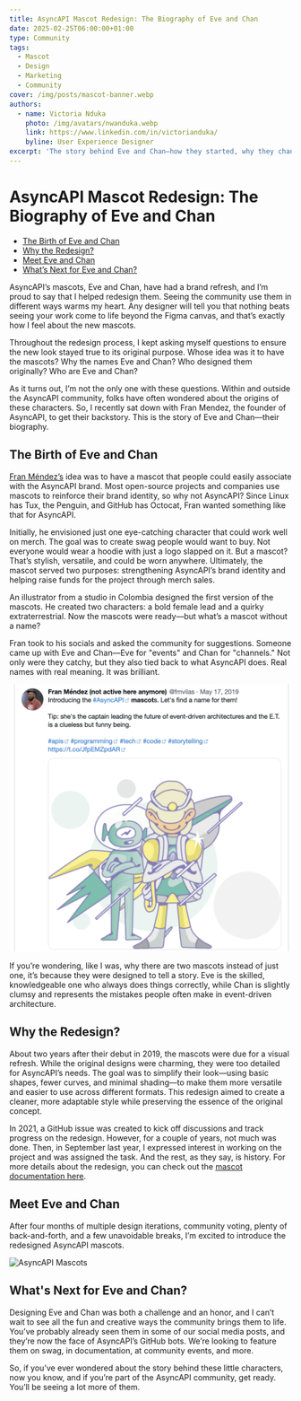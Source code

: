 ```yaml
---
title: AsyncAPI Mascot Redesign: The Biography of Eve and Chan
date: 2025-02-25T06:00:00+01:00
type: Community
tags:
  - Mascot
  - Design
  - Marketing
  - Community
cover: /img/posts/mascot-banner.webp
authors:
  - name: Victoria Nduka
    photo: /img/avatars/nwanduka.webp
    link: https://www.linkedin.com/in/victorianduka/
    byline: User Experience Designer
excerpt: 'The story behind Eve and Chan—how they started, why they changed, and where they’re headed next.'
---
```


# AsyncAPI Mascot Redesign: The Biography of Eve and Chan

- [The Birth of Eve and Chan](#the-birth-of-eve-and-chan)
- [Why the Redesign?](#why-the-redesign)
- [Meet Eve and Chan](#meet-eve-and-chan)
- [What’s Next for Eve and Chan?](#whats-next-for-eve-and-chan)

AsyncAPI’s mascots, Eve and Chan, have had a brand refresh, and I’m proud to say that I helped redesign them. Seeing the community use them in different ways warms my heart. Any designer will tell you that nothing beats seeing your work come to life beyond the Figma canvas, and that’s exactly how I feel about the new mascots.

Throughout the redesign process, I kept asking myself questions to ensure the new look stayed true to its original purpose. Whose idea was it to have the mascots? Why the names Eve and Chan? Who designed them originally? Who are Eve and Chan?

As it turns out, I’m not the only one with these questions. Within and outside the AsyncAPI community, folks have often wondered about the origins of these characters. So, I recently sat down with Fran Mendez, the founder of AsyncAPI, to get their backstory. This is the story of Eve and Chan—their biography.


## The Birth of Eve and Chan

[Fran Méndez’s](https://www.linkedin.com/in/fmvilas) idea was to have a mascot that people could easily associate with the AsyncAPI brand. Most open-source projects and companies use mascots to reinforce their brand identity, so why not AsyncAPI? Since Linux has Tux, the Penguin, and GitHub has Octocat, Fran wanted something like that for AsyncAPI.

Initially, he envisioned just one eye-catching character that could work well on merch. The goal was to create swag people would want to buy. Not everyone would wear a hoodie with just a logo slapped on it. But a mascot? That’s stylish, versatile, and could be worn anywhere.
Ultimately, the mascot served two purposes: strengthening AsyncAPI’s brand identity and helping raise funds for the project through merch sales.

An illustrator from a studio in Colombia designed the first version of the mascots. He created two characters: a bold female lead and a quirky extraterrestrial. Now the mascots were ready—but what’s a mascot without a name?

Fran took to his socials and asked the community for suggestions. Someone came up with Eve and Chan—Eve for "events" and Chan for "channels." Not only were they catchy, but they also tied back to what AsyncAPI does. Real names with real meaning. It was brilliant.


![Poll for mascot name suggestions][poll]


If you’re wondering, like I was, why there are two mascots instead of just one, it’s because they were designed to tell a story. Eve is the skilled, knowledgeable one who always does things correctly, while Chan is slightly clumsy and represents the mistakes people often make in event-driven architecture.


## Why the Redesign?

About two years after their debut in 2019, the mascots were due for a visual refresh. While the original designs were charming, they were too detailed for AsyncAPI’s needs. The goal was to simplify their look—using basic shapes, fewer curves, and minimal shading—to make them more versatile and easier to use across different formats. This redesign aimed to create a cleaner, more adaptable style while preserving the essence of the original concept.

In 2021, a GitHub issue was created to kick off discussions and track progress on the redesign. However, for a couple of years, not much was done. Then, in September last year, I expressed interest in working on the project and was assigned the task. And the rest, as they say, is history. For more details about the redesign, you can check out the [mascot documentation here](https://github.com/asyncapi/brand/blob/e17f6bb7f877d9ae28bb9014a0f9763544f73350/illustrations/mascots/README.md).


## Meet Eve and Chan

After four months of multiple design iterations, community voting, plenty of back-and-forth, and a few unavoidable breaks, I’m excited to introduce the redesigned AsyncAPI mascots.


![AsyncAPI Mascots][mascots]


## What's Next for Eve and Chan?

Designing Eve and Chan was both a challenge and an honor, and I can’t wait to see all the fun and creative ways the community brings them to life. You’ve probably already seen them in some of our social media posts, and they’re now the face of AsyncAPI’s GitHub bots. We’re looking to feature them on swag, in documentation, at community events, and more.

So, if you’ve ever wondered about the story behind these little characters, now you know, and if you’re part of the AsyncAPI community, get ready. You’ll be seeing a lot more of them.

[poll]: /public/img/posts/mascot-poll.webp "Poll for mascot name suggestions"

[mascots]: /public/img/posts/mascots.webp "AsyncAPI Mascots"
